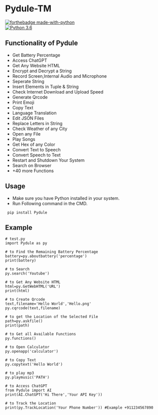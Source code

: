 # Pydule-TM

[![forthebadge made-with-python](http://ForTheBadge.com/images/badges/made-with-python.svg)](https://www.python.org/)                 
[![Python 3.6](https://img.shields.io/badge/python-3.10.7-blue.svg)](https://www.python.org/downloads/release/python-3107/)   

## Functionality of Pydule

- Get Battery Percentage
- Access ChatGPT
- Get Any Website HTML
- Encrypt and Decrypt a String
- Record Screen,Internal Audio and Microphone
- Seperate String
- Insert Elements in Tuple & String
- Check Internet Download and Upload Speed
- Generate Qrcode
- Print Emoji
- Copy Text
- Language Translation
- Edit JSON Files
- Replace Letters in String
- Check Weather of any City
- Open any File
- Play Songs
- Get Hex of any Color
- Convert Text to Speech
- Convert Speech to Text
- Restart and Shutdown Your System
- Search on Browser
- +40 more Functions

## Usage

- Make sure you have Python installed in your system.
- Run Following command in the CMD.
 ```
  pip install Pydule
  ```
## Example

 ```
# test.py
import Pydule as py

# to Find the Remaining Battery Percentage
battery=py.aboutbattery('percentage')
print(battery)

# to Search 
py.search('Youtube')

# to Get Any Website HTML
html=py.GetWebHTML('URL')
print(html)

# to Create Qrcode
text,filename='Hello World','Hello.png'
py.cqrcode(text,filename)

# to get the Location of the Selected File
path=py.askfile()
print(path)

# to Get all Available Functions
py.functions() 

# to Open Calculator
py.openapp('calculator')

# to Copy Text
py.copytext('Hello World')

# to play mp3
py.playmusic('PATH')

# to Access ChatGPT
from Pydule import AI
print(AI.ChatGPT('Hi There','Your API Key'))

# to Track the Location
print(py.TrackLocation('Your Phone Number')) #Example +911234567890
  ```